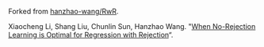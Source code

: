Forked from [hanzhao-wang/RwR](https://github.com/hanzhao-wang/RwR).

Xiaocheng Li, Shang Liu, Chunlin Sun, Hanzhao Wang. "[When No-Rejection Learning is Optimal for Regression with Rejection](https://arxiv.org/abs/2307.02932)“.
